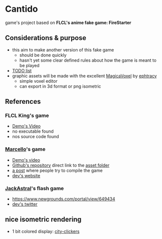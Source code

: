 # Cantido

game's project based on __FLCL's anime fake game: FireStarter__

## Considerations & purpose

- this aim to make another version of this fake game
  - should be done quickly
  - hasn't yet some clear defined rules about how the game is meant to be played
- [TODO list](https://github.com/Hiswe/cantido/issues/1) 
- graphic assets will be made with the excellent [MagicaVoxel](http://ephtracy.github.io/) by [ephtracy](https://github.com/ephtracy)
  - simple voxel editor
  - can export in 3d format or png isometric

## References

### FLCL King's game 

- [Demo's Video](https://www.youtube.com/watch?v=lFo0Wrncpbk&list=WL&t=0s&index=41)
- no executable found 
- nos source code found

### [Marcello](https://github.com/marcello3d)'s game

- [Demo's video](https://www.youtube.com/watch?v=pQ7apOOWfMQ)
- [Github's repository](https://github.com/marcello3d/firestarter)
  direct link to the [asset folder](https://github.com/marcello3d/firestarter/tree/master/data)
- [a post](https://www.allegro.cc/forums/thread/519590/519951#target) where people try to compile the game
- [dev's website](https://marcello.cellosoft.com/)
  
### [JackAstral](https://jackastral.newgrounds.com/)'s flash game

- https://www.newgrounds.com/portal/view/649434
- [dev's twitter](https://twitter.com/JackAstral)

## nice isometric rendering

- 1 bit colored display: [city-clickers](https://eigen.itch.io/city-clickers)
  